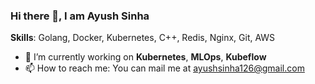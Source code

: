 ### Hi there 👋, I am Ayush Sinha

**Skills**: Golang, Docker, Kubernetes, C++, Redis, Nginx, Git, AWS

- 🔭 I’m currently working on **Kubernetes**, **MLOps**, **Kubeflow** 
- 📫 How to reach me: You can mail me at ayushsinha126@gmail.com 

